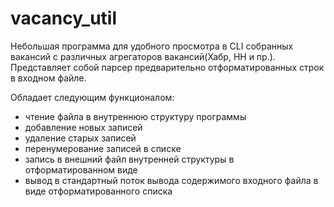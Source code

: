 # vacancy_util
Небольшая программа для удобного просмотра в CLI собранных вакансий с различных агрегаторов вакансий(Хабр, HH и пр.). Представляет собой парсер предварительно отформатированных строк в входном файле. 

Обладает следующим функционалом:
- чтение файла в внутреннюю структуру программы
- добавление новых записей
- удаление старых записей
- перенумерование записей в списке
- запись в внешний файл внутренней структуры в отформатированном виде
- вывод в стандартный поток вывода содержимого входного файла в виде отформатированного списка


